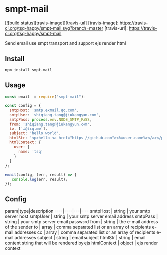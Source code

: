 # smpt-mail
[![build status][travis-image]][travis-url]
[travis-image]: https://travis-ci.org/tsq-happy/smpt-mail.svg?branch=master
[travis-url]: https://travis-ci.org/tsq-happy/smpt-mail

Send email use smpt transport and support ejs render html 
  
## Install

```
npm install smpt-mail
```

## Usage

```javascript
const email  = require("smpt-mail");

const config = {
  smtpHost: 'smtp.exmail.qq.com',
  smtpUser: 'shiqiang.tang@jiukangyun.com',
  smtpPass: process.env.NODE_SMTP_PASS,
  from: 'shiqiang.tang@jiukangyun.com',
  to: ['i@tsq.me'],
  subject: 'hello world',
  htmlStr: '<p>hello <a href="https://github.com"><%=user.name%></a></p>',
  htmlContext: {
    user: {
      name: 'tsq'
    }
  }
};

email(config, (err, result) => {
   console.log(err, result);
});
```

## Config


param|type|description
----|----|---|----
smtpHost | string | your smtp server host
smtpUser | string | your smtp server email address
smtpPass | string | your smtp server email password
from | string | the e-mail address of the sender
to | array | comma separated list or an array of recipients e-mail addresses
cc | array | comma separated list or an array of recipients e-mail addresses
subject | string | email subject
htmlStr | string | email content string that will be rendered by ejs
htmlContext | object | ejs render context



